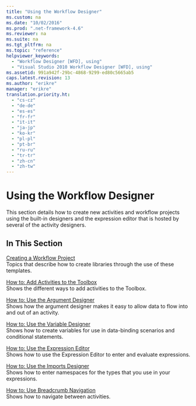 ```yaml
---
title: "Using the Workflow Designer"
ms.custom: na
ms.date: "10/02/2016"
ms.prod: ".net-framework-4.6"
ms.reviewer: na
ms.suite: na
ms.tgt_pltfrm: na
ms.topic: "reference"
helpviewer_keywords: 
  - "Workflow Designer [WFD], using"
  - "Visual Studio 2010 Workflow Designer [WFD], using"
ms.assetid: 991a942f-29bc-4868-9299-ed80c5665ab5
caps.latest.revision: 13
ms.author: "erikre"
manager: "erikre"
translation.priority.ht: 
  - "cs-cz"
  - "de-de"
  - "es-es"
  - "fr-fr"
  - "it-it"
  - "ja-jp"
  - "ko-kr"
  - "pl-pl"
  - "pt-br"
  - "ru-ru"
  - "tr-tr"
  - "zh-cn"
  - "zh-tw"
---
```

# Using the Workflow Designer
This section details how to create new activities and workflow projects using the built-in designers and the expression editor that is hosted by several of the activity designers.  
  
## In This Section  
 [Creating a Workflow Project](../workflowdesigner/creating-a-workflow-project.md)  
 Topics that describe how to create libraries through the use of these templates.  
  
 [How to: Add Activities to the Toolbox](../workflowdesigner/how-to--add-activities-to-the-toolbox.md)  
 Shows the different ways to add activities to the Toolbox.  
  
 [How to: Use the Argument Designer](../workflowdesigner/how-to--use-the-argument-designer.md)  
 Shows how the argument designer makes it easy to allow data to flow into and out of an activity.  
  
 [How to: Use the Variable Designer](../workflowdesigner/how-to--use-the-variable-designer.md)  
 Shows how to create variables for use in data-binding scenarios and conditional statements.  
  
 [How to: Use the Expression Editor](../workflowdesigner/how-to--use-the-expression-editor.md)  
 Shows how to use the Expression Editor to enter and evaluate expressions.  
  
 [How to: Use the Imports Designer](../workflowdesigner/how-to--use-the-imports-designer.md)  
 Shows how to enter namespaces for the types that you use in your expressions.  
  
 [How to: Use Breadcrumb Navigation](../workflowdesigner/how-to--use-breadcrumb-navigation.md)  
 Shows how to navigate between activities.